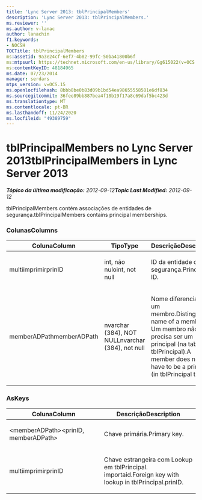 ```yaml
---
title: 'Lync Server 2013: tblPrincipalMembers'
description: 'Lync Server 2013: tblPrincipalMembers.'
ms.reviewer: ''
ms.author: v-lanac
author: lanachin
f1.keywords:
- NOCSH
TOCTitle: tblPrincipalMembers
ms:assetid: 9a3e24cf-6ef7-4b82-99fc-50ba41800b6f
ms:mtpsurl: https://technet.microsoft.com/en-us/library/Gg615022(v=OCS.15)
ms:contentKeyID: 48184965
ms.date: 07/23/2014
manager: serdars
mtps_version: v=OCS.15
ms.openlocfilehash: 8bbb8be0b83d09b1bd54ea98655558581e6df834
ms.sourcegitcommit: 36fee89bb887bea4f18b19f17a8c69daf5bc423d
ms.translationtype: MT
ms.contentlocale: pt-BR
ms.lasthandoff: 11/24/2020
ms.locfileid: "49389759"
---
```

# <a name="tblprincipalmembers-in-lync-server-2013"></a><span data-ttu-id="38748-103">tblPrincipalMembers no Lync Server 2013</span><span class="sxs-lookup"><span data-stu-id="38748-103">tblPrincipalMembers in Lync Server 2013</span></span>

<div data-xmlns="http://www.w3.org/1999/xhtml">

<div class="topic" data-xmlns="http://www.w3.org/1999/xhtml" data-msxsl="urn:schemas-microsoft-com:xslt" data-cs="https://msdn.microsoft.com/">

<div data-asp="https://msdn2.microsoft.com/asp">



</div>

<div id="mainSection">

<div id="mainBody"><span data-ttu-id="38748-104">

<span> </span></span><span class="sxs-lookup"><span data-stu-id="38748-104">

<span> </span></span></span>

<span data-ttu-id="38748-105">_**Tópico da última modificação:** 2012-09-12_</span><span class="sxs-lookup"><span data-stu-id="38748-105">_**Topic Last Modified:** 2012-09-12_</span></span>

<span data-ttu-id="38748-106">tblPrincipalMembers contém associações de entidades de segurança.</span><span class="sxs-lookup"><span data-stu-id="38748-106">tblPrincipalMembers contains principal memberships.</span></span>

### <a name="columns"></a><span data-ttu-id="38748-107">Colunas</span><span class="sxs-lookup"><span data-stu-id="38748-107">Columns</span></span>

<table>
<colgroup>
<col style="width: 33%" />
<col style="width: 33%" />
<col style="width: 33%" />
</colgroup>
<thead>
<tr class="header">
<th><span data-ttu-id="38748-108">Coluna</span><span class="sxs-lookup"><span data-stu-id="38748-108">Column</span></span></th>
<th><span data-ttu-id="38748-109">Tipo</span><span class="sxs-lookup"><span data-stu-id="38748-109">Type</span></span></th>
<th><span data-ttu-id="38748-110">Descrição</span><span class="sxs-lookup"><span data-stu-id="38748-110">Description</span></span></th>
</tr>
</thead>
<tbody>
<tr class="odd">
<td><p><span data-ttu-id="38748-111">multiimprimir</span><span class="sxs-lookup"><span data-stu-id="38748-111">prinID</span></span></p></td>
<td><p><span data-ttu-id="38748-112">int, não nulo</span><span class="sxs-lookup"><span data-stu-id="38748-112">int, not null</span></span></p></td>
<td><p><span data-ttu-id="38748-113">ID da entidade de segurança.</span><span class="sxs-lookup"><span data-stu-id="38748-113">Principal ID.</span></span></p></td>
</tr>
<tr class="even">
<td><p><span data-ttu-id="38748-114">memberADPath</span><span class="sxs-lookup"><span data-stu-id="38748-114">memberADPath</span></span></p></td>
<td><p><span data-ttu-id="38748-115">nvarchar (384), NOT NULL</span><span class="sxs-lookup"><span data-stu-id="38748-115">nvarchar (384), not null</span></span></p></td>
<td><p><span data-ttu-id="38748-116">Nome diferenciado de um membro.</span><span class="sxs-lookup"><span data-stu-id="38748-116">Distinguished name of a member.</span></span> <span data-ttu-id="38748-117">Um membro não precisa ser um principal (na tabela tblPrincipal).</span><span class="sxs-lookup"><span data-stu-id="38748-117">A member does not have to be a principal (in tblPrincipal table).</span></span></p></td>
</tr>
</tbody>
</table>


### <a name="keys"></a><span data-ttu-id="38748-118">As</span><span class="sxs-lookup"><span data-stu-id="38748-118">Keys</span></span>

<table>
<colgroup>
<col style="width: 50%" />
<col style="width: 50%" />
</colgroup>
<thead>
<tr class="header">
<th><span data-ttu-id="38748-119">Coluna</span><span class="sxs-lookup"><span data-stu-id="38748-119">Column</span></span></th>
<th><span data-ttu-id="38748-120">Descrição</span><span class="sxs-lookup"><span data-stu-id="38748-120">Description</span></span></th>
</tr>
</thead>
<tbody>
<tr class="odd">
<td><p><span data-ttu-id="38748-121">&lt;memberADPath&gt;</span><span class="sxs-lookup"><span data-stu-id="38748-121">&lt;prinID, memberADPath&gt;</span></span></p></td>
<td><p><span data-ttu-id="38748-122">Chave primária.</span><span class="sxs-lookup"><span data-stu-id="38748-122">Primary key.</span></span></p></td>
</tr>
<tr class="even">
<td><p><span data-ttu-id="38748-123">multiimprimir</span><span class="sxs-lookup"><span data-stu-id="38748-123">prinID</span></span></p></td>
<td><p><span data-ttu-id="38748-124">Chave estrangeira com Lookup em tblPrincipal. importaid.</span><span class="sxs-lookup"><span data-stu-id="38748-124">Foreign key with lookup in tblPrincipal.prinID.</span></span></p></td>
</tr>
</tbody>
</table><span data-ttu-id="38748-125">


</div>

<span> </span>

</div>

</div>

</span><span class="sxs-lookup"><span data-stu-id="38748-125">


</div>

<span> </span>

</div>

</div>

</span></span></div>

